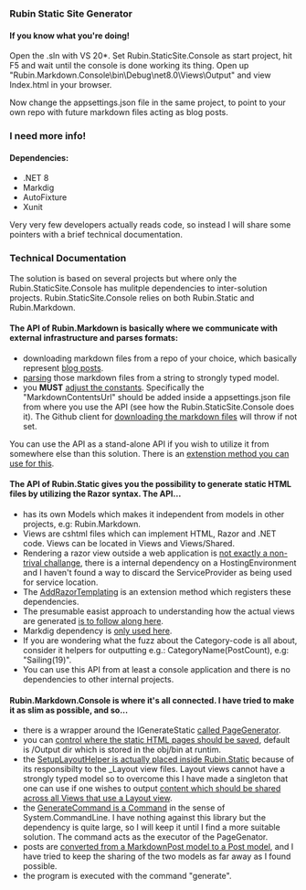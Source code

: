 ### Rubin Static Site Generator

#### If you know what you're doing!

Open the .sln with VS 20*. Set Rubin.StaticSite.Console as start project, hit F5 and wait until the console is done working its thing. Open up "Rubin.Markdown.Console\bin\Debug\net8.0\Views\Output" and view Index.html in your browser.

Now change the appsettings.json file in the same project, to point to your own repo with future markdown files acting as blog posts.

### I need more info!

#### Dependencies:

- .NET 8
- Markdig
- AutoFixture
- Xunit

Very very few developers actually reads code, so instead I will share some pointers with a brief technical documentation.

### Technical Documentation

The solution is based on several projects but where only the Rubin.StaticSite.Console has mulitple dependencies to inter-solution projects. Rubin.StaticSite.Console relies on both Rubin.Static and Rubin.Markdown.

#### The API of Rubin.Markdown is basically where we communicate with  external infrastructure and parses formats:

- downloading markdown files from a repo of your choice, which basically represent [blog posts](https://github.com/Danielovich/markdownposts).
- [parsing](https://github.com/Danielovich/RubinStatic/blob/main/src/Rubin.Markdown/Parsers/MarkdownPostParser.cs) those markdown files from a string to strongly typed model.
- you **MUST** [adjust the constants](https://github.com/Danielovich/RubinStatic/blob/main/src/Rubin.Markdown/Constants.cs). Specifically the "MarkdownContentsUrl" should be added inside a appsettings.json file from where you use the API (see how the Rubin.StaticSite.Console does it). The Github client for [downloading the markdown files](https://github.com/Danielovich/RubinStatic/blob/main/src/Rubin.Markdown/GithubClient/GitHubApiService.cs) will throw if not set.

You can use the API as a stand-alone API if you wish to utilize it from somewhere else than this solution. There is an [extenstion method you can use for this](https://github.com/Danielovich/RubinStatic/blob/main/src/Rubin.Markdown/Extensions/StartupExtensions.cs).


#### The API of Rubin.Static gives you the possibility to generate static HTML files by utilizing the Razor syntax. The API...

- has its own Models which makes it independent from models in other projects, e.g: Rubin.Markdown.
- Views are cshtml files which can implement HTML, Razor and .NET code. Views can be located in Views and Views/Shared.
- Rendering a razor view outside a web application is [not exactly a non-trival challange](https://github.com/Danielovich/RubinStatic/blob/main/src/Rubin.Static/Infrastructure/Renderer.cs), there is a internal dependency on a HostingEnvironment and I haven't found a way to discard the ServiceProvider as being used for service location. 
- The [AddRazorTemplating](https://github.com/Danielovich/RubinStatic/blob/main/src/Rubin.Static/Infrastructure/StartupExtensions.cs) is an extension method which registers these dependencies.
- The presumable easist approach to understanding how the actual views are generated [is to follow along here](https://github.com/Danielovich/RubinStatic/blob/main/src/Rubin.Static/Services/GenerateStaticService.cs).
- Markdig dependency is [only used here](https://github.com/Danielovich/RubinStatic/blob/main/src/Rubin.Static/Services/TransformMarkdownToHTMLService.cs).
- If you are wondering what the fuzz about the Category-code is all about, consider it helpers for outputting e.g.: CategoryName(PostCount), e.g: "Sailing(19)".
- You can use this API from at least a console application and there is no dependencies to other internal projects.

#### Rubin.Markdown.Console is where it's all connected. I have tried to make it as slim as possible, and so...

- there is a wrapper around the IGenerateStatic [called PageGenerator](https://github.com/Danielovich/RubinStatic/blob/main/src/Rubin.Markdown.Console/Generators/PageGenerator.cs).
- you can [control where the static HTML pages should be saved](https://github.com/Danielovich/RubinStatic/blob/main/src/Rubin.Markdown.Console/Generators/FileSaver.cs), default is /Output dir which is stored in the obj/bin at runtim.
- the [SetupLayoutHelper is actually placed inside Rubin.Static](https://github.com/Danielovich/RubinStatic/blob/main/src/Rubin.Static/Infrastructure/LayoutHelper.cs) because of its responsibilty to the _Layout view files. Layout views cannot have a strongly typed model so to overcome this I have made a singleton that one can use if one wishes to output [content which should be shared across all Views that use a Layout view](https://github.com/Danielovich/RubinStatic/blob/main/src/Rubin.Static/Views/Shared/_Layout.cshtml). 
- the [GenerateCommand is a Command](https://github.com/Danielovich/RubinStatic/blob/main/src/Rubin.Markdown.Console/GenerateCommand.cs) in the sense of System.CommandLine. I have nothing against this library but the dependency is quite large, so I will keep  it until I find a more suitable solution. The command acts as the executor of the PageGenator.
- posts are [converted from a MarkdownPost model to a Post model](https://github.com/Danielovich/RubinStatic/blob/main/src/Rubin.Markdown.Console/Mappers/PostService.cs), and I have tried to keep the sharing of the two models as far away as I found possible.
- the program is executed with the command "generate".